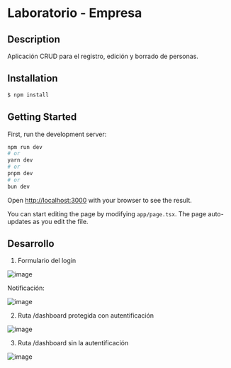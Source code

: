 # Laboratorio - Empresa

## Description

Aplicación CRUD para el registro, edición y borrado de personas.

## Installation

```bash
$ npm install
```

## Getting Started

First, run the development server:

```bash
npm run dev
# or
yarn dev
# or
pnpm dev
# or
bun dev
```

Open [http://localhost:3000](http://localhost:3000) with your browser to see the result.

You can start editing the page by modifying `app/page.tsx`. The page auto-updates as you edit the file.

## Desarrollo

1. Formulario del login

![image](https://github.com/user-attachments/assets/4fb3aedd-af8e-4bbd-8b66-9793058431b6)

Notificación:

![image](https://github.com/user-attachments/assets/dffe42c5-4a69-4dca-b465-77e969861eda)

2. Ruta /dashboard protegida con autentificación

![image](https://github.com/user-attachments/assets/b1347c63-a913-40e0-b5f1-820f9309b14b)

3. Ruta /dashboard sin la autentificación

![image](https://github.com/user-attachments/assets/76f72f11-837c-4e2c-86e3-3937a4b09641)



